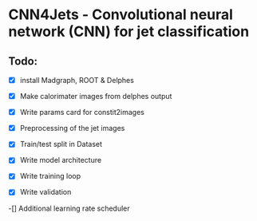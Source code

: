 # CNN4Jets - Convolutional neural network (CNN) for jet classification
## Todo:

-[x] install Madgraph, ROOT & Delphes

-[x] Make calorimater images from delphes output

-[x] Write params card for constit2images

-[x] Preprocessing of the jet images

-[x] Train/test split in Dataset

-[x] Write model architecture

-[x] Write training loop

-[x] Write validation

-[] Additional learning rate scheduler
